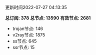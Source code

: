 更新时间2022-07-27 04:13:35

**总订阅: 378**
**总节点: 13590**
**有效节点: 2681**
- trojan节点: 146
- v2ray节点: 1875
- ss节点: 645
- ssr节点: 15
